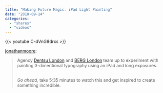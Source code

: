 ```yaml
---
title: "Making Future Magic: iPad Light Painting"
date: "2010-09-14"
categories:
  - "shares"
  - "videos"
---
```


{{< youtube C-dVnG8drxs >}}

[jonathanmoore](http://jonathanmoore.com/post/1121944347/making-future-magic-ipad-light-painting):

> Agency [Dentsu London](http://www.dentsulondon.com/blog/2010/09/14/light-painting/) and [BERG London](http://berglondon.com/blog/2010/09/14/magic-ipad-light-painting/) team up to experiment with painting 3-dimentional typography using an iPad and long exposures.  
>
> _Go ahead_, take 5:35 minutes to watch this and get inspired to create something incredible.

